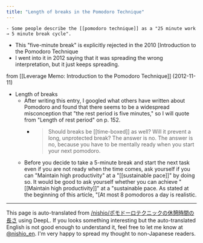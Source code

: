 ```yaml
---
title: "Length of breaks in the Pomodoro Technique"
---
```


    - Some people describe the [[pomodoro technique]] as a "25 minute work → 5 minute break cycle".
- This "five-minute break" is explicitly rejected in the 2010 [Introduction to the Pomodoro Technique
- I went into it in 2012 saying that it was spreading the wrong interpretation, but it just keeps spreading.

from  [[Leverage Memo: Introduction to the Pomodoro Technique]] (2012-11-11)
- Length of breaks
    - After writing this entry, I googled what others have written about Pomodoro and found that there seems to be a widespread misconception that "the rest period is five minutes," so I will quote from "Length of rest period" on p. 152.
        - > Should breaks be [[time-boxed]] as well? Will it prevent a long, unprotected break? The answer is no. The answer is no, because you have to be mentally ready when you start your next pomodoro.
    - Before you decide to take a 5-minute break and start the next task even if you are not ready when the time comes, ask yourself if you can "Maintain high productivity" at a "[[sustainable pace]]" by doing so. It would be good to ask yourself whether you can achieve "[[Maintain high productivity]]" at a "sustainable pace. As stated at the beginning of this article, "[At most 8 pomodoros a day is realistic.

---
This page is auto-translated from [/nishio/ポモドーロテクニックの休憩時間の長さ](https://scrapbox.io/nishio/ポモドーロテクニックの休憩時間の長さ) using DeepL. If you looks something interesting but the auto-translated English is not good enough to understand it, feel free to let me know at [@nishio_en](https://twitter.com/nishio_en). I'm very happy to spread my thought to non-Japanese readers.